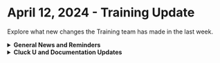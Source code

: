 # April 12, 2024 - Training Update

Explore what new changes the Training team has made in the last week.

<details>

<summary><strong>General News and Reminders</strong></summary>

* **SHOUT OUT** to Nick, Hubert, Morgan, Cory, Danny, and Chantal for successfully taking our [Broken link](broken-reference "mention") Exam, and collecting your prestigious **Certified Rewster** badge in Discord.&#x20;
* Shout out to the Bird Brain channel for your awesome feedback this week!
* Join us in our [Cluck-U Discord channel](https://discord.com/channels/936789089703845988/1121465945295167588) if you have any questions, comments, or concerns!

</details>

<details>

<summary><strong>Cluck U and Documentation Updates</strong></summary>

**What's New at Cluck University?**

* We'd love to get your feedback on our Training and Documentation! [Please fill out this form to let us know how we can improve](https://app.sli.do/event/m8C3AjPUnuDgpkVDmPsQL3)!
* As a reminder, you can make training and documentation requests at [https://rewst.canny.io/](https://rewst.canny.io/)
* [Broken link](broken-reference "mention") page added with more information about signing up!
* Clea has joined the battle to educate! AGAIN! She will be delivering the Rewst 105  Training next week!

![](<../../../.gitbook/assets/Clea (3).png>)

**New & Updated Pages:**

* [april-5th-2024-the-microsoft-bundle-you-cant-miss-out-on.md](../../roc-open-mics/roc-open-mics-north-america/2024-roc-open-mics/april-5th-2024-the-microsoft-bundle-you-cant-miss-out-on.md "mention") Open Mic page added
* [cwm-technician-toolbox-via-pod.md](../../../documentation/crates/existing-crate-documentation/cwm-technician-toolbox-via-pod.md "mention") page added
* [common-issues-with-microsoft-bundle](../../../documentation/configuration/integrations/integration-guides/cloud/microsoft-cloud-integration-bundle/common-issues-with-microsoft-bundle/ "mention") updated with Entra UI known issue
* [ingram-micro-integration-setup.md](../../../documentation/configuration/integrations/integration-guides/licensing/ingram-micro-integration-setup.md "mention") updated with Ingram credential workaround

</details>

